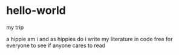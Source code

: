 # hello-world
my trip

a hippie am i and as hippies do i
write my literature in code
free for everyone to see
if anyone cares to read
